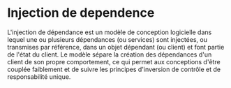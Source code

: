 
# Injection de dependence
L'injection de dépendance est un modèle de conception logicielle dans lequel une ou plusieurs dépendances (ou services) 
sont injectées, ou transmises par référence, dans un objet dépendant (ou client) et font partie de l'état du client. 
Le modèle sépare la création des dépendances d'un client de son propre comportement, 
ce qui permet aux conceptions d'être couplée faiblement et de suivre  les principes d'inversion de contrôle et de responsabilité unique.
